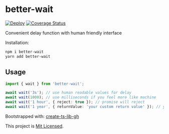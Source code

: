 # better-wait

[![Deploy](https://github.com/mdovhopo/better-wait/workflows/build/badge.svg)](https://github.com/mdovhopo/better-wait/actions)
[![Coverage Status](https://coveralls.io/repos/github/mdovhopo/better-wait/badge.svg?branch=master)](https://coveralls.io/github/mdovhopo/better-wait?branch=master)

Convenient delay function with human friendly interface

Installation:

```sh
npm i better-wait
yarn add better-wait
```

## Usage

```ts
import { wait } from 'better-wait';

await wait('3s'); // use human readable values for delay
await wait(1000); // use milliseconds if you feel more like machine
await wait('1 hour', { reject: true }); // promise will reject
await wait('1 year', { returnValue: 'your custom return value' }); // you caan also return anything you want
```

Bootstrapped with: [create-ts-lib-gh](https://github.com/glebbash/create-ts-lib-gh)

This project is [Mit Licensed](LICENSE).
